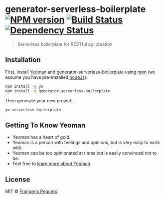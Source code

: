# generator-serverless-boilerplate [![NPM version][npm-image]][npm-url] [![Build Status][travis-image]][travis-url] [![Dependency Status][daviddm-image]][daviddm-url]
> Serverless boilerplate for RESTful api creation

## Installation

First, install [Yeoman](http://yeoman.io) and generator-serverless-boilerplate using [npm](https://www.npmjs.com/) (we assume you have pre-installed [node.js](https://nodejs.org/)).

```bash
npm install -g yo
npm install -g generator-serverless-boilerplate
```

Then generate your new project:

```bash
yo serverless-boilerplate
```

## Getting To Know Yeoman

 * Yeoman has a heart of gold.
 * Yeoman is a person with feelings and opinions, but is very easy to work with.
 * Yeoman can be too opinionated at times but is easily convinced not to be.
 * Feel free to [learn more about Yeoman](http://yeoman.io/).

## License

MIT © [Frangeris Peguero](laberapps.com)


[npm-image]: https://badge.fury.io/js/generator-serverless-boilerplate.svg
[npm-url]: https://npmjs.org/package/generator-serverless-boilerplate
[travis-image]: https://travis-ci.org/frangeris/generator-serverless-boilerplate.svg?branch=master
[travis-url]: https://travis-ci.org/frangeris/generator-serverless-boilerplate
[daviddm-image]: https://david-dm.org/frangeris/generator-serverless-boilerplate.svg?theme=shields.io
[daviddm-url]: https://david-dm.org/frangeris/generator-serverless-boilerplate
